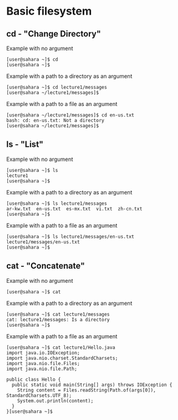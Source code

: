 # Basic filesystem

## cd - "Change Directory"

Example with no argument

```
[user@sahara ~]$ cd
[user@sahara ~]$ 
```

Example with a path to a directory as an argument

```
[user@sahara ~]$ cd lecture1/messages
[user@sahara ~/lecture1/messages]$ 
```

Example with a path to a file as an argument

```
[user@sahara ~/lecture1/messages]$ cd en-us.txt
bash: cd: en-us.txt: Not a directory
[user@sahara ~/lecture1/messages]$ 
```

## ls - "List"

Example with no argument
```
[user@sahara ~]$ ls
lecture1
[user@sahara ~]$ 
```

Example with a path to a directory as an argument
```
[user@sahara ~]$ ls lecture1/messages
ar-kw.txt  en-us.txt  es-mx.txt  vi.txt  zh-cn.txt
[user@sahara ~]$ 
```
Example with a path to a file as an argument

```
[user@sahara ~]$ ls lecture1/messages/en-us.txt
lecture1/messages/en-us.txt
[user@sahara ~]$ 
```
## cat - "Concatenate"

Example with no argument
```
[user@sahara ~]$ cat

```

Example with a path to a directory as an argument
```
[user@sahara ~]$ cat lecture1/messages
cat: lecture1/messages: Is a directory
[user@sahara ~]$ 
```
Example with a path to a file as an argument

```
[user@sahara ~]$ cat lecture1/Hello.java
import java.io.IOException;
import java.nio.charset.StandardCharsets;
import java.nio.file.Files;
import java.nio.file.Path;

public class Hello {
  public static void main(String[] args) throws IOException {
    String content = Files.readString(Path.of(args[0]), StandardCharsets.UTF_8);    
    System.out.println(content);
  }
}[user@sahara ~]$ 
```




